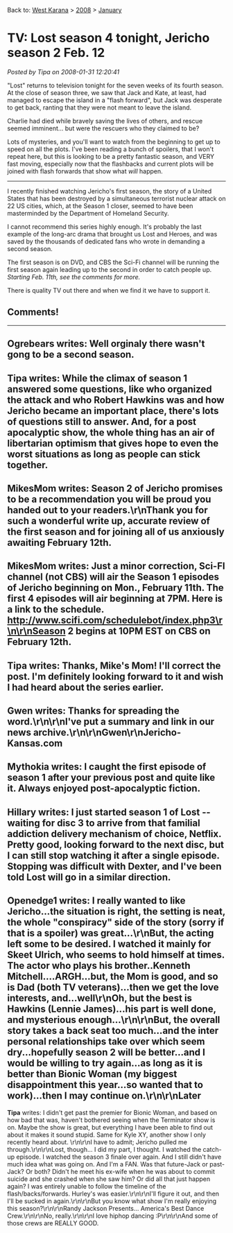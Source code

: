 Back to: [West Karana](/posts/westkarana.md) > [2008](/posts/2008/westkarana.md) > [January](./westkarana.md)
# TV: Lost season 4 tonight, Jericho season 2 Feb. 12

*Posted by Tipa on 2008-01-31 12:20:41*

"Lost" returns to television tonight for the seven weeks of its fourth season. At the close of season three, we saw that Jack and Kate, at least, had managed to escape the island in a "flash forward", but Jack was desperate to get back, ranting that they were not meant to leave the island.

Charlie had died while bravely saving the lives of others, and rescue seemed imminent... but were the rescuers who they claimed to be?

Lots of mysteries, and you'll want to watch from the beginning to get up to speed on all the plots. I've been reading a bunch of spoilers, that I won't repeat here, but this is looking to be a pretty fantastic season, and VERY fast moving, especially now that the flashbacks and current plots will be joined with flash forwards that show what *will* happen.

---

I recently finished watching Jericho's first season, the story of a United States that has been destroyed by a simultaneous terrorist nuclear attack on 22 US cities, which, at the Season 1 closer, seemed to have been masterminded by the Department of Homeland Security. 

I cannot recommend this series highly enough. It's probably the last example of the long-arc drama that brought us Lost and Heroes, and was saved by the thousands of dedicated fans who wrote in demanding a second season.

The first season is on DVD, and CBS the Sci-Fi channel will be running the first season again leading up to the second in order to catch people up. *Starting Feb. 11th, see the comments for more.*

There is quality TV out there and when we find it we have to support it.

## Comments!
---
**Ogrebears** writes: Well orginaly there wasn't gong to be a second season.
---
**Tipa** writes: While the climax of season 1 answered some questions, like who organized the attack and who Robert Hawkins was and how Jericho became an important place, there's lots of questions still to answer. And, for a post apocalyptic show, the whole thing has an air of libertarian optimism that gives hope to even the worst situations as long as people can stick together.
---
**MikesMom** writes: Season 2 of Jericho promises to be a recommendation you will be proud you handed out to your readers.\r\nThank you for such a wonderful write up, accurate review of the first season and for joining all of us anxiously awaiting February 12th.
---
**MikesMom** writes: Just a minor correction, Sci-FI channel (not CBS) will air the Season 1 episodes of Jericho beginning on Mon.,  February 11th.  The first 4 episodes will air beginning at 7PM.  Here is a link to the schedule.  http://www.scifi.com/schedulebot/index.php3\r\n\r\nSeason 2 begins at 10PM EST on CBS on February 12th.
---
**Tipa** writes: Thanks, Mike's Mom! I'll correct the post. I'm definitely looking forward to it and wish I had heard about the series earlier.
---
**Gwen** writes: Thanks for spreading the word.\r\n\r\nI've put a summary and link in our news archive.\r\n\r\nGwen\r\nJericho-Kansas.com
---
**Mythokia** writes: I caught the first episode of season 1 after your previous post and quite like it. Always enjoyed post-apocalyptic fiction.
---
**Hillary** writes: I just started season 1 of Lost -- waiting for disc 3 to arrive from that familial addiction delivery mechanism of choice, Netflix.  Pretty good, looking forward to the next disc, but I can still stop watching it after a single episode.  Stopping was difficult with Dexter, and I've been told Lost will go in a similar direction.
---
**Openedge1** writes: I really wanted to like Jericho...the situation is right, the setting is neat, the whole "conspiracy" side of the story (sorry if that is a spoiler) was great...\r\nBut, the acting left some to be desired. I watched it mainly for Skeet Ulrich, who seems to hold himself at times. The actor who plays his brother..Kenneth Mitchell....ARGH...but, the Mom is good, and so is Dad (both TV veterans)...then we get the love interests, and...well\r\nOh, but the best is Hawkins (Lennie James)...his part is well done, and mysterious enough...\r\n\r\nBut, the overall story takes a back seat too much...and the inter personal relationships take over which seem dry...hopefully season 2 will be better...and I would be willing to try again...as long as it is better than Bionic Woman (my biggest disappointment this year...so wanted that to work)...then I may continue on.\r\n\r\nLater
---
**Tipa** writes: I didn't get past the premier for Bionic Woman, and based on how bad that was, haven't bothered seeing when the Terminator show is on. Maybe the show is great, but everything I have been able to find out about it makes it sound stupid. Same for Kyle XY, another show I only recently heard about. \r\n\r\nI have to admit; Jericho pulled me through.\r\n\r\nLost, though... I did my part, I thought. I watched the catch-up episode. I watched the season 3 finale over again. And I still didn't have much idea what was going on. And I'm a FAN. Was that future-Jack or past-Jack? Or both? Didn't he meet his ex-wife when he was about to commit suicide and she crashed when she saw him? Or did all that just happen again? I was entirely unable to follow the timeline of the flash/backs/forwards. Hurley's was easier.\r\n\r\nI'll figure it out, and then I'll be sucked in again.\r\n\r\nBut you know what show I'm really enjoying this season?\r\n\r\nRandy Jackson Presents... America's Best Dance Crew.\r\n\r\nNo, really.\r\n\r\nI love hiphop dancing :P\r\n\r\nAnd some of those crews are REALLY GOOD.
